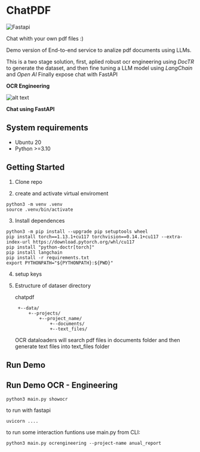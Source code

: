# ChatPDF

![Fastapi](https://img.shields.io/badge/fastapi-109989?style=for-the-badge&logo=FASTAPI&logoColor=white)

Chat whith your own pdf files :) 

Demo version of End-to-end service to analize pdf documents using LLMs.

This is a two stage solution, first, aplied robust ocr engineering using *DocTR* to generate the dataset, and then fine tuning a LLM model using *LangChain* and *Open AI*
Finally expose chat with FastAPI

**OCR Engineering**

![alt text](https://drive.google.com/file/d/1fa1M9zx3FFzDAq72bFm9JT_yrIphdZWc/view?usp=share_link)

**Chat using FastAPI**


## System requirements
- Ubuntu 20
- Python >=3.10

## Getting Started
1. Clone repo

2. create and activate virtual enviroment

<prev>

    python3 -m venv .venv
    source .venv/bin/activate

<prev>

3. Install dependences

<prev>

    python3 -m pip install --upgrade pip setuptools wheel
    pip install torch==1.13.1+cu117 torchvision==0.14.1+cu117 --extra-index-url https://download.pytorch.org/whl/cu117
    pip install "python-doctr[torch]"
    pip install langchain
    pip install -r requirements.txt
    export PYTHONPATH="${PYTHONPATH}:${PWD}"
<prev>

4. setup keys

5. Estructure of dataser directory

    chatpdf

        +--data/
            +--projects/
                +--project_name/
                    +--documents/
                    +--text_files/

    OCR dataloaders will search pdf files in documents folder and then generate text files into text_files folder


## Run Demo 

## Run Demo OCR - Engineering
<prev>

    python3 main.py showocr

<prev>

to run with fastapi

<prev>

    uvicorn ....

<prev>

to run some interaction funtions use main.py from CLI:

<prev>

    python3 main.py ocrengineering --project-name anual_report

    
<prev>
